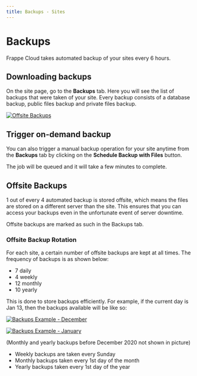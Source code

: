```yaml
---
title: Backups - Sites
---
```


# Backups

Frappe Cloud takes automated backup of your sites every 6 hours.

## Downloading backups

On the site page, go to the **Backups** tab. Here you will see the list of
backups that were taken of your site. Every backup consists of a database
backup, public files backup and private files backup.

[![Offsite Backups](/assets/press/images/docs/site-backups.png)](/assets/press/images/docs/site-backups.png)

## Trigger on-demand backup

You can also trigger a manual backup operation for your site anytime from the
**Backups** tab by clicking on the **Schedule Backup with Files** button.

The job will be queued and it will take a few minutes to complete.

## Offsite Backups

1 out of every 4 automated backup is stored offsite, which means the files are
stored on a different server than the site. This ensures that you can access
your backups even in the unfortunate event of server downtime.

Offsite backups are marked as such in the Backups tab.

### Offsite Backup Rotation

For each site, a certain number of offsite backups are kept at all times. The
frequency of backups is as shown below:

- 7 daily
- 4 weekly
- 12 monthly
- 10 yearly

This is done to store backups efficiently. For example, if the current day is
Jan 13, then the backups available will be like so:

[![Backups Example - December](/assets/press/images/docs/brs-december.png)](/assets/press/images/docs/brs-december.png)

[![Backups Example - January](/assets/press/images/docs/brs-january.png)](/assets/press/images/docs/brs-january.png)

(Monthly and yearly backups before December 2020 not shown in picture)

- Weekly backups are taken every Sunday
- Monthly backups taken every 1st day of the month
- Yearly backups taken every 1st day of the year
